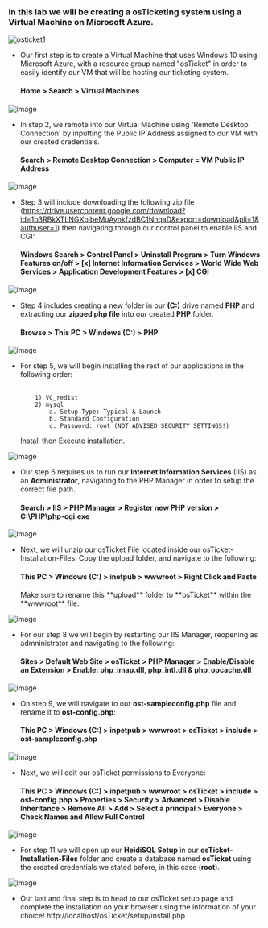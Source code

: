 <h3>In this lab we will be creating a osTicketing system using a Virtual Machine on Microsoft Azure.</h3>

![osticket1](https://github.com/user-attachments/assets/d5426262-64ad-4457-b7fe-2fc65e12b4b4)
  - Our first step is to create a Virtual Machine that uses Windows 10 using Microsoft Azure, with a resource group named "osTicket" in order to easily identify our VM that will be hosting our ticketing system.
    <h4>Home > Search > Virtual Machines</h4>
    
  ![image](https://github.com/user-attachments/assets/150bbbda-0319-48c4-8c84-873b01f54569)
  - In step 2, we remote into our Virtual Machine using 'Remote Desktop Connection' by inputting the Public IP Address assigned to our VM with our created credentials.
    <h4>Search > Remote Desktop Connection > Computer = VM Public IP Address</h4>
    
  ![image](https://github.com/user-attachments/assets/bc9bb611-068a-4c27-bd0b-bb3afc3ee210)
  - Step 3 will include downloading the following zip file (https://drive.usercontent.google.com/download?id=1b3RBkXTLNGXbibeMuAynkfzdBC1NnqaD&export=download&pli=1&authuser=1) then navigating through our control panel to enable IIS and CGI: <h4>Windows Search > Control Panel > Uninstall Program > Turn Windows Features on/off > [x] Internet Information Services > World Wide Web Services > Application Development Features > [x] CGI</h4>
  
![image](https://github.com/user-attachments/assets/63d2657d-6412-4348-a863-98312896034b)
  - Step 4 includes creating a new folder in our **(C:)** drive named **PHP** and extracting our **zipped php file** into our created **PHP** folder.
    <h4>Browse > This PC > Windows (C:) > PHP</h4>
    
![image](https://github.com/user-attachments/assets/af8eced1-3bc1-4fcc-a10b-51c6a6595469)
  - For step 5, we will begin installing the rest of our applications in the following order:
<br></br>
    ```
        1) VC_redist
        2) mysql
            a. Setup Type: Typical & Launch
            b. Standard Configuration
            c. Password: root (NOT ADVISED SECURITY SETTINGS!)
    ```
    Install then Execute installation.
    
![image](https://github.com/user-attachments/assets/8db039d6-2ff1-4336-ab0d-1ee5a0afca98)
  - Our step 6 requires us to run our **Internet Information Services** (IIS) as an **Administrator**, navigating to the PHP Manager in order to setup the correct file path.
      <h4>Search > IIS > PHP Manager > Register new PHP version > C:\PHP\php-cgi.exe</h4>
      
![image](https://github.com/user-attachments/assets/654e3cb8-042e-4415-ac44-d4b9c7648fe8)
  - Next, we will unzip our osTicket File located inside our osTicket-Installation-Files. Copy the upload folder, and navigate to the following:
    <h4>This PC > Windows (C:) > inetpub > wwwroot > Right Click and Paste</h4>
    Make sure to rename this **upload** folder to **osTicket** within the **wwwroot** file.
    
![image](https://github.com/user-attachments/assets/bd285aef-f557-40ec-8fdd-85ec90ea95a7)
  - For our step 8 we will begin by restarting our IIS Manager, reopening as admninistrator and navigating to the following:
    <h4>Sites > Default Web Site > osTicket > PHP Manager > Enable/Disable an Extension > Enable: php_imap.dll, php_intl.dll & php_opcache.dll</h4>

![image](https://github.com/user-attachments/assets/1ea7fc37-d972-471c-b664-e0867e132dfd)
  - On step 9, we will navigate to our **ost-sampleconfig.php** file and rename it to **ost-config.php**: 
    <h4>This PC > Windows (C:) > inpetpub > wwwroot > osTicket > include > ost-sampleconfig.php</h4>
    
![image](https://github.com/user-attachments/assets/374398dd-e69e-4335-b21b-e9876ff88f50)
  - Next, we will edit our osTicket permissions to Everyone:
    <h4>This PC > Windows (C:) > inpetpub > wwwroot > osTicket > include > ost-config.php > Properties > Security > Advanced > Disable Inheritance > Remove All > Add > Select a principal >           Everyone > Check Names and Allow Full Control</h4>
    
![image](https://github.com/user-attachments/assets/02615643-833c-4a9a-90f5-86aaf972a525)
  - For step 11 we will open up our **HeidiSQL Setup** in our **osTicket-Installation-Files** folder and create a database named **osTicket** using the created credentials we stated before, in this case (**root**).

![image](https://github.com/user-attachments/assets/156b1505-805b-4db6-9169-3de1217905d5)
  - Our last and final step is to head to our osTicket setup page and complete the installation on your browser using the information of your choice!
    http://localhost/osTicket/setup/install.php


